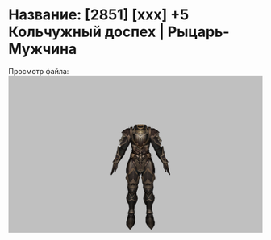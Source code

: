 # Название: [2851] [xxx] +5 Кольчужный доспех | Рыцарь-Мужчина

Просмотр файла:
![p000006.png](p000006.png)